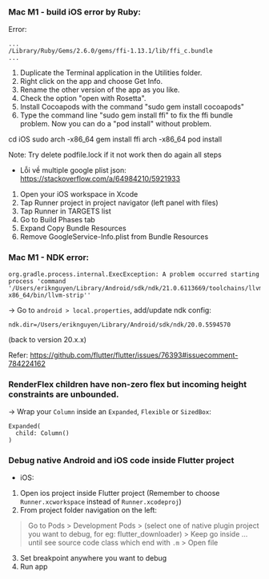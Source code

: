 ### Mac M1 - build iOS error by Ruby:

Error:
```
...
/Library/Ruby/Gems/2.6.0/gems/ffi-1.13.1/lib/ffi_c.bundle
...
```

1. Duplicate the Terminal application in the Utilities folder.
2. Right click on the app and choose Get Info.
3. Rename the other version of the app as you like.
4. Check the option "open with Rosetta".
5. Install Cocoapods with the command "sudo gem install cocoapods"
6. Type the command line "sudo gem install ffi" to fix the ffi bundle problem. Now you can do a "pod install" without problem.

cd iOS
sudo arch -x86_64 gem install ffi
arch -x86_64 pod install

Note: Try delete podfile.lock if it not work then do again all steps

- Lỗi về multiple google plist json: 
https://stackoverflow.com/a/64984210/5921933
1. Open your iOS workspace in Xcode
2. Tap Runner project in project navigator (left panel with files)
3. Tap Runner in TARGETS list
4. Go to Build Phases tab
5. Expand Copy Bundle Resources
6. Remove GoogleService-Info.plist from Bundle Resources



### Mac M1 - NDK error:

```
org.gradle.process.internal.ExecException: A problem occurred starting process 'command '/Users/eriknguyen/Library/Android/sdk/ndk/21.0.6113669/toolchains/llvm/prebuilt/darwin-x86_64/bin/llvm-strip''
```

-> Go to `android > local.properties`, add/update ndk config:

```
ndk.dir=/Users/eriknguyen/Library/Android/sdk/ndk/20.0.5594570
```

(back to version 20.x.x)

Refer: https://github.com/flutter/flutter/issues/76393#issuecomment-784224162

### RenderFlex children have non-zero flex but incoming height constraints are unbounded.

-> Wrap your `Column` inside an `Expanded`, `Flexible` or `SizedBox`:

```
Expanded(
  child: Column()
)
```

### Debug native Android and iOS code inside Flutter project
- iOS:
1. Open ios project inside Flutter project (Remember to choose `Runner.xcworkspace` instead of `Runner.xcodeproj`)
2. From project folder navigation on the left:
> Go to Pods > Development Pods > (select one of native plugin project you want to debug, for eg: flutter_downloader) > Keep go inside ... until see source code class which end with `.m` > Open file
3. Set breakpoint anywhere you want to debug
4. Run app

